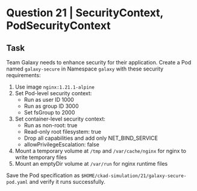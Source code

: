 # Question 21 | SecurityContext, PodSecurityContext

## Task
Team Galaxy needs to enhance security for their application. Create a Pod named `galaxy-secure` in Namespace `galaxy` with these security requirements:

1. Use image `nginx:1.21.1-alpine`
2. Set Pod-level security context:
   - Run as user ID 1000
   - Run as group ID 3000
   - Set fsGroup to 2000
3. Set container-level security context:
   - Run as non-root: true
   - Read-only root filesystem: true
   - Drop all capabilities and add only NET_BIND_SERVICE
   - allowPrivilegeEscalation: false
4. Mount a temporary volume at `/tmp` and `/var/cache/nginx` for nginx to write temporary files
5. Mount an emptyDir volume at `/var/run` for nginx runtime files

Save the Pod specification as `$HOME/ckad-simulation/21/galaxy-secure-pod.yaml` and verify it runs successfully.

